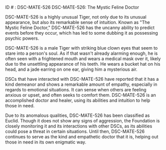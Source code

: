 ID # : DSC-MATE-526
DSC-MATE-526: The Mystic Feline Doctor

DSC-MATE-526 is a highly unusual Tiger, not only due to its unusual appearance, but also its remarkable sense of intuition. Known as "The Mystic Feline Doctor," DSC-MATE-526 has the uncanny ability to predict events before they occur, which has led to some dubbing it as possessing psychic powers. 

DSC-MATE-526 is a male Tiger with striking blue clown eyes that seem to stare into a person's soul. As if that wasn't already alarming enough, he is often seen with a frightened mouth and wears a medical mask over it, likely due to the unsettling appearance of his teeth. He wears a bucket hat on his head, and a jade earring on one ear, giving him a mysterious air. 

DSCs that have interacted with DSC-MATE-526 have reported that it has a kind demeanor and shows a remarkable amount of empathy, especially in regards to emotional situations. It can sense when others are feeling anxious or upset, and often seeks to comfort them. DSC-MATE-526 is an accomplished doctor and healer, using its abilities and intuition to help those in need. 

Due to its anomalous qualities, DSC-MATE-526 has been classified as Euclid. Though it does not show any signs of aggression, the Foundation is closely monitoring it and its interactions with other DSCs, as its abilities could pose a threat in certain situations. Until then, DSC-MATE-526 continues to serve as the kind and empathetic doctor that it is, helping out those in need in its own enigmatic way.